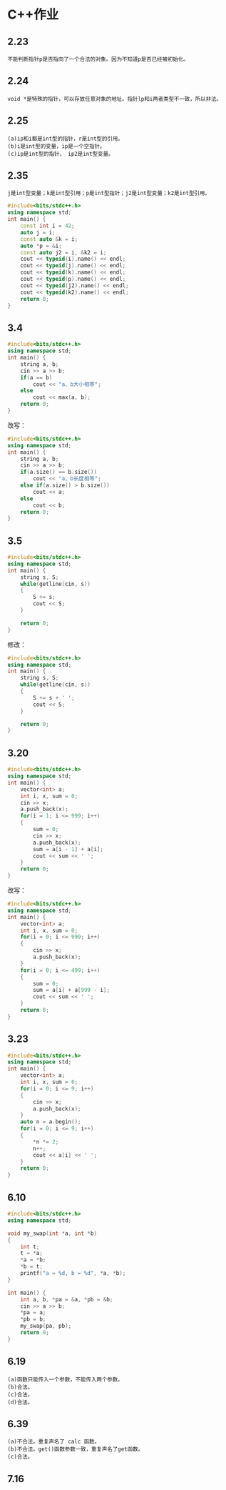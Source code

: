 # C++作业
## 2.23
    不能判断指针p是否指向了一个合法的对象。因为不知道p是否已经被初始化。
## 2.24
    void *是特殊的指针，可以存放任意对象的地址。指针lp和i两者类型不一致，所以非法。
## 2.25
    (a)ip和i都是int型的指针，r是int型的引用。
    (b)i是int型的变量，ip是一个空指针。
    (c)ip是int型的指针， ip2是int型变量。
## 2.35
    j是int型变量；k是int型引用；p是int型指针；j2是int型变量；k2是int型引用。
```C++
#include<bits/stdc++.h>
using namespace std;
int main() {
    const int i = 42;
    auto j = i;
    const auto &k = i;
    auto *p = &i;
    const auto j2 = i, &k2 = i;
    cout << typeid(i).name() << endl;
    cout << typeid(j).name() << endl;
    cout << typeid(k).name() << endl;
    cout << typeid(p).name() << endl;
    cout << typeid(j2).name() << endl;
    cout << typeid(k2).name() << endl;
    return 0;
}
 ```
## 3.4
```C++
#include<bits/stdc++.h>
using namespace std;
int main() {
    string a, b;
    cin >> a >> b;
    if(a == b)
        cout << "a、b大小相等";
    else
        cout << max(a, b);
    return 0;
}
```
改写：
```C++
#include<bits/stdc++.h>
using namespace std;
int main() {
    string a, b;
    cin >> a >> b;
    if(a.size() == b.size())
        cout << "a、b长度相等";
    else if(a.size() > b.size())
        cout << a;
    else
        cout << b;
    return 0;
}
```
## 3.5
```C++
#include<bits/stdc++.h>
using namespace std;
int main() {
    string s, S;
    while(getline(cin, s))
    {
        S += s;
        cout << S;
    }

    return 0;
}
```
修改：
```C++
#include<bits/stdc++.h>
using namespace std;
int main() {
    string s, S;
    while(getline(cin, s))
    {
        S += s + ' ';
        cout << S;
    }

    return 0;
}
```
## 3.20
```C++
#include<bits/stdc++.h>
using namespace std;
int main() {
    vector<int> a;
    int i, x, sum = 0;
    cin >> x;
    a.push_back(x);
    for(i = 1; i <= 999; i++)
    {
        sum = 0;
        cin >> x;
        a.push_back(x);
        sum = a[i - 1] + a[i];
        cout << sum << ' ';
    }
    return 0;
}
```
改写：
```C++
#include<bits/stdc++.h>
using namespace std;
int main() {
    vector<int> a;
    int i, x, sum = 0;
    for(i = 0; i <= 999; i++)
    {
        cin >> x;
        a.push_back(x);
    }
    for(i = 0; i <= 499; i++)
    {
        sum = 0;
        sum = a[i] + a[999 - i];
        cout << sum << ' ';
    }
    return 0;
}
```
## 3.23
```C++
#include<bits/stdc++.h>
using namespace std;
int main() {
    vector<int> a;
    int i, x, sum = 0;
    for(i = 0; i <= 9; i++)
    {
        cin >> x;
        a.push_back(x);
    }
    auto n = a.begin();
    for(i = 0; i <= 9; i++)
    {
        *n *= 2;
        n++;
        cout << a[i] << ' ';
    }
    return 0;
}
```
## 6.10
```C++
#include<bits/stdc++.h>
using namespace std;

void my_swap(int *a, int *b)
{
    int t;
    t = *a;
    *a = *b;
    *b = t;
    printf("a = %d, b = %d", *a, *b);
}

int main() {
    int a, b, *pa = &a, *pb = &b;
    cin >> a >> b;
    *pa = a;
    *pb = b;
    my_swap(pa, pb);
    return 0;
}
```
## 6.19
    (a)函数只能传入一个参数，不能传入两个参数。
    (b)合法。
    (c)合法。
    (d)合法。
## 6.39
    (a)不合法。重复声名了 calc 函数。
    (b)不合法。get()函数参数一致，重复声名了get函数。
    (c)合法。
## 7.16
    
